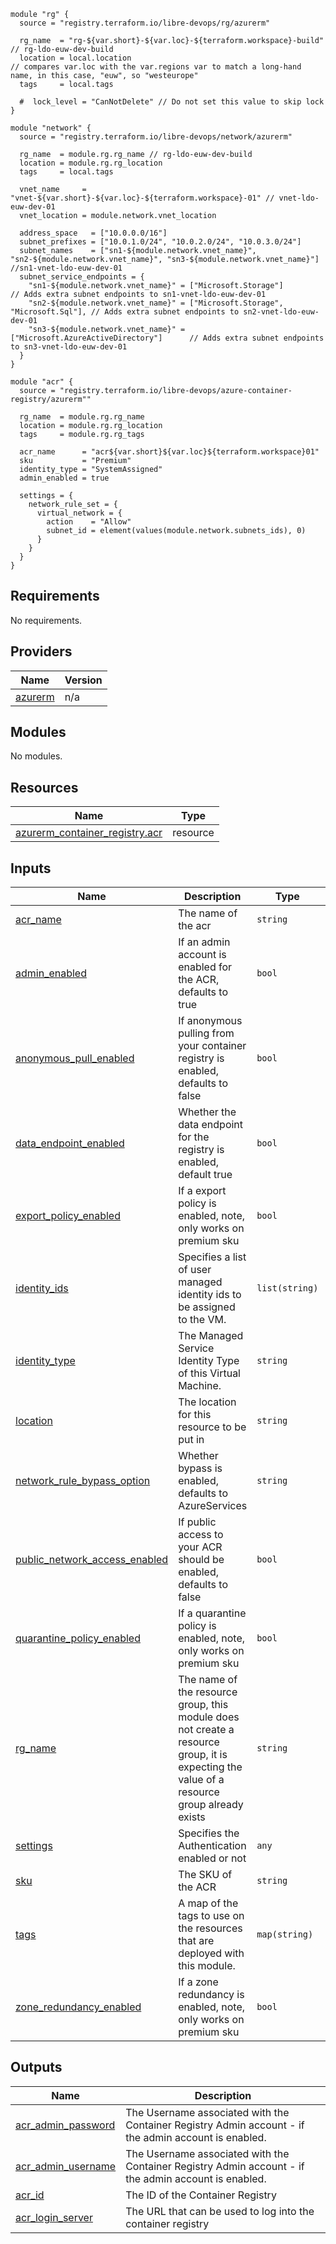 ```hcl
module "rg" {
  source = "registry.terraform.io/libre-devops/rg/azurerm"

  rg_name  = "rg-${var.short}-${var.loc}-${terraform.workspace}-build" // rg-ldo-euw-dev-build
  location = local.location                                            // compares var.loc with the var.regions var to match a long-hand name, in this case, "euw", so "westeurope"
  tags     = local.tags

  #  lock_level = "CanNotDelete" // Do not set this value to skip lock
}

module "network" {
  source = "registry.terraform.io/libre-devops/network/azurerm"

  rg_name  = module.rg.rg_name // rg-ldo-euw-dev-build
  location = module.rg.rg_location
  tags     = local.tags

  vnet_name     = "vnet-${var.short}-${var.loc}-${terraform.workspace}-01" // vnet-ldo-euw-dev-01
  vnet_location = module.network.vnet_location

  address_space   = ["10.0.0.0/16"]
  subnet_prefixes = ["10.0.1.0/24", "10.0.2.0/24", "10.0.3.0/24"]
  subnet_names    = ["sn1-${module.network.vnet_name}", "sn2-${module.network.vnet_name}", "sn3-${module.network.vnet_name}"] //sn1-vnet-ldo-euw-dev-01
  subnet_service_endpoints = {
    "sn1-${module.network.vnet_name}" = ["Microsoft.Storage"]                   // Adds extra subnet endpoints to sn1-vnet-ldo-euw-dev-01
    "sn2-${module.network.vnet_name}" = ["Microsoft.Storage", "Microsoft.Sql"], // Adds extra subnet endpoints to sn2-vnet-ldo-euw-dev-01
    "sn3-${module.network.vnet_name}" = ["Microsoft.AzureActiveDirectory"]      // Adds extra subnet endpoints to sn3-vnet-ldo-euw-dev-01
  }
}

module "acr" {
  source = "registry.terraform.io/libre-devops/azure-container-registry/azurerm""

  rg_name  = module.rg.rg_name
  location = module.rg.rg_location
  tags     = module.rg.rg_tags

  acr_name      = "acr${var.short}${var.loc}${terraform.workspace}01"
  sku           = "Premium"
  identity_type = "SystemAssigned"
  admin_enabled = true

  settings = {
    network_rule_set = {
      virtual_network = {
        action    = "Allow"
        subnet_id = element(values(module.network.subnets_ids), 0)
      }
    }
  }
}
```

## Requirements

No requirements.

## Providers

| Name | Version |
|------|---------|
| <a name="provider_azurerm"></a> [azurerm](#provider\_azurerm) | n/a |

## Modules

No modules.

## Resources

| Name | Type |
|------|------|
| [azurerm_container_registry.acr](https://registry.terraform.io/providers/hashicorp/azurerm/latest/docs/resources/container_registry) | resource |

## Inputs

| Name | Description | Type | Default | Required |
|------|-------------|------|---------|:--------:|
| <a name="input_acr_name"></a> [acr\_name](#input\_acr\_name) | The name of the acr | `string` | n/a | yes |
| <a name="input_admin_enabled"></a> [admin\_enabled](#input\_admin\_enabled) | If an admin account is enabled for the ACR, defaults to true | `bool` | `true` | no |
| <a name="input_anonymous_pull_enabled"></a> [anonymous\_pull\_enabled](#input\_anonymous\_pull\_enabled) | If anonymous pulling from your container registry is enabled, defaults to false | `bool` | `false` | no |
| <a name="input_data_endpoint_enabled"></a> [data\_endpoint\_enabled](#input\_data\_endpoint\_enabled) | Whether the data endpoint for the registry is enabled, default true | `bool` | `true` | no |
| <a name="input_export_policy_enabled"></a> [export\_policy\_enabled](#input\_export\_policy\_enabled) | If a export policy is enabled, note, only works on premium sku | `bool` | `null` | no |
| <a name="input_identity_ids"></a> [identity\_ids](#input\_identity\_ids) | Specifies a list of user managed identity ids to be assigned to the VM. | `list(string)` | `[]` | no |
| <a name="input_identity_type"></a> [identity\_type](#input\_identity\_type) | The Managed Service Identity Type of this Virtual Machine. | `string` | `""` | no |
| <a name="input_location"></a> [location](#input\_location) | The location for this resource to be put in | `string` | n/a | yes |
| <a name="input_network_rule_bypass_option"></a> [network\_rule\_bypass\_option](#input\_network\_rule\_bypass\_option) | Whether bypass is enabled, defaults to AzureServices | `string` | `"AzureServices"` | no |
| <a name="input_public_network_access_enabled"></a> [public\_network\_access\_enabled](#input\_public\_network\_access\_enabled) | If public access to your ACR should be enabled, defaults to false | `bool` | `false` | no |
| <a name="input_quarantine_policy_enabled"></a> [quarantine\_policy\_enabled](#input\_quarantine\_policy\_enabled) | If a quarantine policy is enabled, note, only works on premium sku | `bool` | `null` | no |
| <a name="input_rg_name"></a> [rg\_name](#input\_rg\_name) | The name of the resource group, this module does not create a resource group, it is expecting the value of a resource group already exists | `string` | n/a | yes |
| <a name="input_settings"></a> [settings](#input\_settings) | Specifies the Authentication enabled or not | `any` | `false` | no |
| <a name="input_sku"></a> [sku](#input\_sku) | The SKU of the ACR | `string` | n/a | yes |
| <a name="input_tags"></a> [tags](#input\_tags) | A map of the tags to use on the resources that are deployed with this module. | `map(string)` | <pre>{<br>  "source": "terraform"<br>}</pre> | no |
| <a name="input_zone_redundancy_enabled"></a> [zone\_redundancy\_enabled](#input\_zone\_redundancy\_enabled) | If a zone redundancy is enabled, note, only works on premium sku | `bool` | `null` | no |

## Outputs

| Name | Description |
|------|-------------|
| <a name="output_acr_admin_password"></a> [acr\_admin\_password](#output\_acr\_admin\_password) | The Username associated with the Container Registry Admin account - if the admin account is enabled. |
| <a name="output_acr_admin_username"></a> [acr\_admin\_username](#output\_acr\_admin\_username) | The Username associated with the Container Registry Admin account - if the admin account is enabled. |
| <a name="output_acr_id"></a> [acr\_id](#output\_acr\_id) | The ID of the Container Registry |
| <a name="output_acr_login_server"></a> [acr\_login\_server](#output\_acr\_login\_server) | The URL that can be used to log into the container registry |

